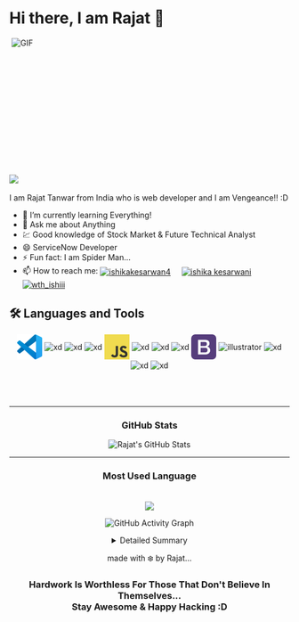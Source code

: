 <h1>Hi there, I am Rajat 👋</h1>

<img align="right" alt="GIF" src="https://www.aalpha.net/wp-content/uploads/2020/12/full-stack-development.gif" width="500" height="245" />
 
 ![](https://komarev.com/ghpvc/?username=your-github-GetRajatTanwar)

I am Rajat Tanwar from India who is web developer and I am Vengeance!! :D <br>
- 🌱 I’m currently learning Everything!
- 💬 Ask me about Anything
- 💹 Good knowledge of Stock Market & Future Technical Analyst
- 😄 ServiceNow Developer
- ⚡ Fun fact: I am Spider Man... 
- 📫 How to reach me: <a href="https://twitter.com/ishikakesarwan4" target="blank"><img align="center" src="https://img.icons8.com/cute-clipart/64/000000/twitter.png" alt="ishikakesarwan4" height="50" width="50" /></a> &nbsp;&nbsp;&nbsp;
<a href="https://www.linkedin.com/in/ishika-kesarwani-3b32811a6/" target="blank"><img align="center" src="https://img.icons8.com/cute-clipart/64/000000/linkedin.png" alt="ishika kesarwani" height="50" width="50" /></a>&nbsp;&nbsp;&nbsp;&nbsp;
<a href="https://instagram.com/wth_ishiii" target="blank"><img align="center" src="https://img.icons8.com/cute-clipart/64/000000/instagram-new.png" alt="wth_ishiii" height="50" width="50" /></a>
</p>
 
<h2>🛠️ Languages and Tools </h2>

<div align="center">
 
<img align="center" alt="Visual Studio Code" width="45px" src="https://raw.githubusercontent.com/github/explore/80688e429a7d4ef2fca1e82350fe8e3517d3494d/topics/visual-studio-code/visual-studio-code.png" />
<img align="center" src="https://cdn.worldvectorlogo.com/logos/html-1.svg" alt="xd" width="45" height="45"/>  
<img align="center" src="https://cdn.worldvectorlogo.com/logos/css-3.svg" alt="xd" width="45" height="45"/>  
<img align="center" src="https://cdn.worldvectorlogo.com/logos/sass-1.svg" alt="xd" width="45" height="45"/>  
<img align="center" alt="JavaScript" width="45px" src="https://raw.githubusercontent.com/github/explore/80688e429a7d4ef2fca1e82350fe8e3517d3494d/topics/javascript/javascript.png" />
<img align="center" src="https://cdn.worldvectorlogo.com/logos/python-5.svg" alt="xd" width="45" height="45"/> 
<img align="center" src="https://cdn.worldvectorlogo.com/logos/git-icon.svg" alt="xd" width="45" height="45"/>
<img align="center" src="https://cdn.worldvectorlogo.com/logos/firebase-2.svg" alt="xd" width="45" height="45"/>
<img align="center" alt="bootstrap" width="45px" src="https://raw.githubusercontent.com/github/explore/80688e429a7d4ef2fca1e82350fe8e3517d3494d/topics/bootstrap/bootstrap.png" />
<img align="center" src="https://www.vectorlogo.zone/logos/adobe_illustrator/adobe_illustrator-icon.svg" alt="illustrator" width="45" height="45"/>
<img align="center" src="https://cdn.worldvectorlogo.com/logos/adobe-xd.svg" alt="xd" width="45" height="45"/> 
<img align="center" src="https://cdn.worldvectorlogo.com/logos/material-ui.svg" alt="xd" width="45" height="45"/> 
<img align="center" src="https://cdn.worldvectorlogo.com/logos/react-2.svg" alt="xd" width="45" height="45"/> 
 

 <br />
<br /> 
</div>


<br />
<br />
<hr/>

<div align="center">

 
 ### GitHub Stats

 <img  alt="Rajat's GitHub Stats" src="https://github-readme-stats.vercel.app/api/?username=GetRajatTanwar&theme=dark" />

</div>
<div align="center">
 <hr/>

<h3> Most Used Language</h3>
<div align="center">
<br> 
     <img align="center" src="https://github-readme-stats.vercel.app/api/top-langs/?username=GetRajatTanwar&theme=dark" /> 
</br>
 

![GitHub Activity Graph](https://raw.githubusercontent.com/ishikkkkaaaa/ishikkkkaaaa/output/github-contribution-grid-snake.svg)  

 <details>
<summary>Detailed Summary</summary>
<br>
  
![Metrics](https://metrics.lecoq.io/GetRajatTanwar?template=classic&languages=1&people=1&introduction=1&followup=1&activity=1&languages.limit=8&languages.threshold=0%25&languages.colors=github&languages.sections=most-used&languages.indepth=false&languages.analysis.timeout=15&languages.categories=markup%2C%20programming&languages.recent.categories=markup%2C%20programming&languages.recent.load=300&languages.recent.days=14&followup.sections=repositories&followup.indepth=false&people.limit=24&people.identicons=false&people.identicons.hide=false&people.size=28&people.types=followers%2C%20following&people.shuffle=false&activity.limit=5&activity.load=300&activity.days=14&activity.visibility=all&activity.timestamps=false&activity.filter=all&introduction.title=true&config.timezone=Asia%2FCalcutta)
    
</details>

 
made with ❄️ by Rajat...

 <h3 align=center>Hardwork Is Worthless For Those That Don't Believe In Themselves... <br>
 Stay Awesome & Happy Hacking :D</h3>
